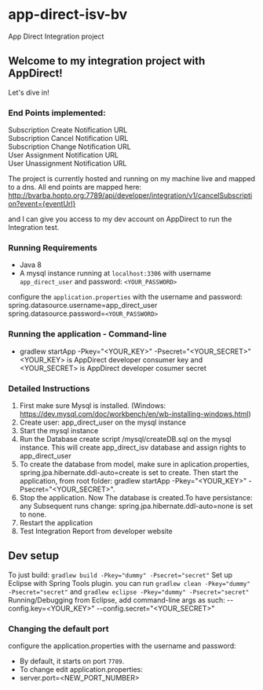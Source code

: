 # app-direct-isv-bv
App Direct Integration project

## Welcome to my integration project with AppDirect!
Let's dive in!

### End Points implemented:
Subscription Create Notification URL <br />
Subscription Cancel Notification URL <br />
Subscription Change Notification URL  <br />
User Assignment Notification URL <br />
User Unassignment Notification URL <br />

The project is currently hosted and running on my machine live and mapped to a dns.
All end points are mapped here:
http://bvarba.hopto.org:7789/api/developer/integration/v1/cancelSubscription?event={eventUrl}

and I can give you access to my dev account on AppDirect to run the Integration test.

### Running Requirements
* Java 8
* A mysql instance running at `localhost:3306` with username `app_direct_user` and password: `<YOUR_PASSWORD>`

configure the `application.properties` with the username and password:
spring.datasource.username=app_direct_user
spring.datasource.password=`<YOUR_PASSWORD>`

### Running the application - Command-line
* gradlew startApp -Pkey="<YOUR_KEY>" -Psecret="<YOUR_SECRET>"
  <YOUR_KEY> is AppDirect developer consumer key and 
  <YOUR_SECRET> is AppDirect developer cosumer secret

### Detailed Instructions
1. First make sure Mysql is installed. (Windows: https://dev.mysql.com/doc/workbench/en/wb-installing-windows.html)
2. Create user: app_direct_user on the mysql instance
3. Start the mysql instance
4. Run the Database create script /mysql/createDB.sql on the mysql instance. This will create app_direct_isv database and assign rights to app_direct_user
5. To create the database from model, make sure in aplication.properties, 
spring.jpa.hibernate.ddl-auto=create is set to create. Then start the application, from root folder: gradlew startApp -Pkey="<YOUR_KEY>" -Psecret="<YOUR_SECRET>".
7. Stop the application. Now The database is created.To have persistance: any Subsequent runs change: spring.jpa.hibernate.ddl-auto=none is set to none.
8. Restart the application
9. Test Integration Report from developer website

## Dev setup
To just build: `gradlew build -Pkey="dummy" -Psecret="secret"`
Set up Eclipse with Spring Tools plugin.
you can run `gradlew clean -Pkey="dummy" -Psecret="secret"` and `gradlew eclipse -Pkey="dummy" -Psecret="secret"`
Running/Debugging from Eclipse, add command-line args as such: --config.key=<YOUR_KEY>" --config.secret="<YOUR_SECRET>"

### Changing the default port
configure the application.properties with the username and password:
* By default, it starts on port `7789`.
* To change edit application.properties:
* server.port=<NEW_PORT_NUMBER>

